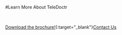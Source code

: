#Learn More About TeleDoctr

<br/><br/>
[Download the brochure!](articles/products/telefamily.md/teledoctr.md/calltoaction.md/TeledoctrBrochure.en.pdf){:target="_blank"}[Contact Us]({{#makeLink}}./productinquiries.html?article_path=./company/productinquiries.md&menu_path=/{{/makeLink}})

